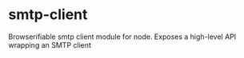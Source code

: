 smtp-client
===========

Browserifiable smtp client module for node. Exposes a high-level API wrapping an SMTP client
